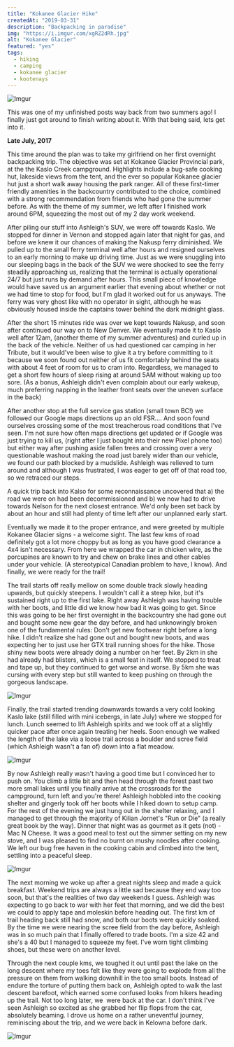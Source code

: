 ```yaml
---
title: "Kokanee Glacier Hike"
createdAt: "2019-03-31"
description: "Backpacking in paradise"
img: "https://i.imgur.com/xgRZ2dRh.jpg"
alt: "Kokanee Glacier"
featured: "yes"
tags:
  - hiking
  - camping
  - kokanee glacier
  - kootenays
---
```


![Imgur](https://i.imgur.com/bd0T8Jgh.jpg)

This was one of my unfinished posts way back from two summers ago! I finally just got around to finish writing about it. With that being said, lets get into it.

<b>Late July, 2017</b>

This time around the plan was to take my girlfriend on her first overnight backpacking trip. The objective was set at Kokanee Glacier Provincial park, at the the Kaslo Creek campground. Highlights include a bug-safe cooking hut, lakeside views from the tent, and the ever so popular Kokanee glacier hut just a short walk away housing the park ranger. All of these first-timer friendly amenities in the backcountry contributed to the choice, combined with a strong recommendation from friends who had gone the summer before. As with the theme of my summer, we left after I finished work around 6PM, squeezing the most out of my 2 day work weekend.

After piling our stuff into Ashleigh's SUV, we were off towards Kaslo. We stopped for dinner in Vernon and stopped again later that night for gas, and before we knew it our chances of making the Nakusp ferry diminished. We pulled up to the small ferry terminal well after hours and resigned ourselves to an early morning to make up driving time. Just as we were snuggling into our sleeping bags in the back of the SUV we were shocked to see the ferry steadily approaching us, realizing that the terminal is actually operational 24/7 but just runs by demand after hours. This small piece of knowledge would have saved us an argument earlier that evening about whether or not we had time to stop for food, but I'm glad it worked out for us anyways. The ferry was very ghost like with no operator in sight, although he was obviously housed inside the captains tower behind the dark midnight glass.

After the short 15 minutes ride was over we kept towards Nakusp, and soon after continued our way on to New Denver. We eventually made it to Kaslo well after 12am, (another theme of my summer adventures) and curled up in the back of the vehicle. Neither of us had questioned car camping in her Tribute, but it would've been wise to give it a try before committing to it because we soon found out neither of us fit comfortably behind the seats with about 4 feet of room for us to cram into. Regardless, we managed to get a short few hours of sleep rising at around 5AM without waking up too sore. (As a bonus, Ashleigh didn't even complain about our early wakeup, much preferring napping in the leather front seats over the uneven surface in the back)

After another stop at the full service gas station (small town BC!) we followed our Google maps directions up an old FSR.... And soon found ourselves crossing some of the most treacherous road conditions that I've seen. I'm not sure how often maps directions get updated or if Google was just trying to kill us, (right after I just bought into their new Pixel phone too) but either way after pushing aside fallen trees and crossing over a very questionable washout making the road just barely wider than our vehicle, we found our path blocked by a mudslide. Ashleigh was relieved to turn around and although I was frustrated, I was eager to get off of that road too, so we retraced our steps.

A quick trip back into Kalso for some reconnaissance uncovered that a) the road we were on had been decommissioned and b) we now had to drive towards Nelson for the next closest entrance. We'd only been set back by about an hour and still had plenty of time left after our unplanned early start.

Eventually we made it to the proper entrance, and were greeted by multiple Kokanee Glacier signs - a welcome sight. The last few kms of road definitely got a lot more choppy but as long as you have good clearance a 4x4 isn't necessary. From here we wrapped the car in chicken wire, as the porcupines are known to try and chew on brake lines and other cables under your vehicle. (A stereotypical Canadian problem to have, I know). And finally, we were ready for the trail!

The trail starts off really mellow on some double track slowly heading upwards, but quickly steepens. I wouldn't call it a steep hike, but it's sustained right up to the first lake. Right away Ashleigh was having trouble with her boots, and little did we know how bad it was going to get. Since this was going to be her first overnight in the backcountry she had gone out and bought some new gear the day before, and had unknowingly broken one of the fundamental rules: Don't get new footwear right before a long hike. I didn't realize she had gone out and bought new boots, and was expecting her to just use her GTX trail running shoes for the hike. Those shiny new boots were already doing a number on her feet. By 2km in she had already had blisters, which is a small feat in itself. We stopped to treat and tape up, but they continued to get worse and worse. By 5km she was cursing with every step but still wanted to keep pushing on through the gorgeous landscape. 

![Imgur](https://i.imgur.com/LzImAevh.jpg)

Finally, the trail started trending downwards towards a very cold looking Kaslo lake (still filled with mini icebergs, in late July) where we stopped for lunch. Lunch seemed to lift Ashleigh spirits and we took off at a slightly quicker pace after once again treating her heels. Soon enough we walked the length of the lake via a loose trail across a boulder and scree field (which Ashleigh wasn't a fan of) down into a flat meadow.

![Imgur](https://i.imgur.com/2joLKBNh.jpg)

By now Ashleigh really wasn't having a good time but I convinced her to push on. You climb a little bit and then head through the forest past two more small lakes until you finally arrive at the crossroads for the campground, turn left and you're there! Ashleigh hobbled into the cooking shelter and gingerly took off her boots while I hiked down to setup camp. For the rest of the evening we just hung out in the shelter relaxing, and I managed to get through the majority of Kilian Jornet's "Run or Die" (a really great book by the way). Dinner that night was as gourmet as it gets (not) - Mac N Cheese. It was a good meal to test out the simmer setting on my new stove, and I was pleased to find no burnt on mushy noodles after cooking. We left our bug free haven in the cooking cabin and climbed into the tent, settling into a peaceful sleep.

![Imgur](https://i.imgur.com/dJ64tlIh.jpg)

The next morning we woke up after a great nights sleep and made a quick breakfast. Weekend trips are always a little sad because they end way too soon, but that's the realities of two day weekends I guess. Ashleigh was expecting to go back to war with her feet that morning, and we did the best we could to apply tape and moleskin before heading out. The first km of trail heading back still had snow, and both our boots were quickly soaked. By the time we were nearing the scree field from the day before, Ashleigh was in so much pain that I finally offered to trade boots. I'm a size 42 and she's a 40 but I managed to squeeze my feet. I've worn tight climbing shoes, but these were on another level.

Through the next couple kms, we toughed it out until past the lake on the long descent where my toes felt like they were going to explode from all the pressure on them from walking downhill in the too small boots. Instead of endure the torture of putting them back on, Ashleigh opted to walk the last descent barefoot, which earned some confused looks from hikers heading up the trail. Not too long later, we  were back at the car. I don't think I've seen Ashleigh so excited as she grabbed her flip flops from the car, absolutely beaming. I drove us home on a rather uneventful journey, reminiscing about the trip, and we were back in Kelowna before dark. 

![Imgur](https://i.imgur.com/rc7FRj0h.jpg)
